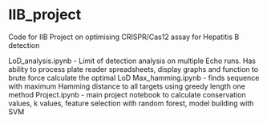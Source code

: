 # IIB_project
Code for IIB Project on optimising CRISPR/Cas12 assay for Hepatitis B detection

LoD_analysis.ipynb - Limit of detection analysis on multiple Echo runs. Has ability to process plate reader spreadsheets, display graphs and function to brute force calculate the optimal LoD
Max_hamming.ipynb - finds sequence with maximum Hamming distance to all targets using greedy length one method
Project.ipynb - main project notebook to calculate conservation values, k values, feature selection with random forest, model building with SVM 
